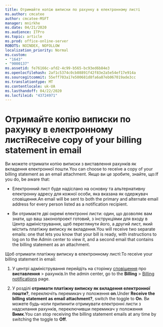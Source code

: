 ```yaml
---
title: Отримайте копію виписки по рахунку в електронному листі
ms.author: cmcatee
author: cmcatee-MSFT
manager: mnirkhe
ms.date: 04/21/2020
ms.audience: ITPro
ms.topic: article
ms.prod: office-online-server
ROBOTS: NOINDEX, NOFOLLOW
localization_priority: Normal
ms.custom:
- "1643"
- "9000137"
ms.assetid: fe76166c-afd2-4c99-b565-bc93ed6b84e3
ms.openlocfilehash: 2af1c5374c0cb08891f42f83e2a5e54ef17e914a
ms.sourcegitcommit: 55eff703a17e500681d8fa6a87eb067019ade3cc
ms.translationtype: MT
ms.contentlocale: uk-UA
ms.lasthandoff: 04/22/2020
ms.locfileid: "43724971"
---
```

# <a name="receive-copy-of-your-billing-statement-in-email"></a><span data-ttu-id="030a8-102">Отримайте копію виписки по рахунку в електронному листі</span><span class="sxs-lookup"><span data-stu-id="030a8-102">Receive copy of your billing statement in email</span></span>

<span data-ttu-id="030a8-103">Ви можете отримати копію виписки з виставлення рахунків як вкладення електронної пошти.</span><span class="sxs-lookup"><span data-stu-id="030a8-103">You can choose to receive a copy of your billing statement as an email attachment.</span></span> <span data-ttu-id="030a8-104">Якщо ви це зробите, знайте, що:</span><span class="sxs-lookup"><span data-stu-id="030a8-104">If you do, be aware that:</span></span>
  
- <span data-ttu-id="030a8-105">Електронний лист буде надіслано на основну та альтернативну електронну адресу для кожної особи, яка вказана як одержувач сповіщення.</span><span class="sxs-lookup"><span data-stu-id="030a8-105">An email will be sent to both the primary and alternate email address for every person listed as a notification recipient.</span></span>

- <span data-ttu-id="030a8-106">Ви отримаєте дві окремі електронні листи: один, що дозволяє вам знати, що ваш законопроект готовий, з інструкціями для входу в Центр адміністрування, щоб переглянути його, а другий лист, який містить платіжну виписку як вкладення.</span><span class="sxs-lookup"><span data-stu-id="030a8-106">You will receive two separate emails: one that lets you know that your bill is ready, with instructions to log on to the Admin center to view it, and a second email that contains the billing statement as an attachment.</span></span>

<span data-ttu-id="030a8-107">Щоб отримати платіжну виписку в електронному листі:</span><span class="sxs-lookup"><span data-stu-id="030a8-107">To receive your billing statement in email:</span></span>
  
1. <span data-ttu-id="030a8-108">У центрі адміністрування перейдіть на сторінку [сповіщення](https://go.microsoft.com/fwlink/p/?linkid=853212) про **виставлення** \> рахунків.</span><span class="sxs-lookup"><span data-stu-id="030a8-108">In the admin center, go to the **Billing** \> [Billing notifications](https://go.microsoft.com/fwlink/p/?linkid=853212) page.</span></span>

2. <span data-ttu-id="030a8-109">У розділі **отримати платіжну виписку як вкладення електронної пошти?**, переключіть перемикач у положення **on**.</span><span class="sxs-lookup"><span data-stu-id="030a8-109">Under **Receive the billing statement as email attachment?**, switch the toggle to **On**.</span></span> <span data-ttu-id="030a8-110">Ви можете будь-коли припинити отримувати електронні листи з надсилання рахунків, переключивши перемикач у положення **Вимк**.</span><span class="sxs-lookup"><span data-stu-id="030a8-110">You can stop receiving the billing statement emails at any time by switching the toggle to **Off**.</span></span>